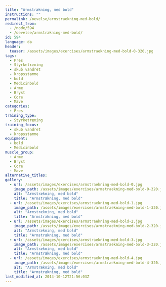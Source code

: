 ```yaml
---
title: "Armstrækning, med bold"
instructions: ""
permalink: /oevelse/armstraekning-med-bold/
redirect_from:
  - /node/594
  - /oevelse/armstrækning-med-bold/
id: 594
language: da
header:
  teaser: /assets/images/exercises/armstraekning-med-bold-0-320.jpg
tags:
  - Pres
  - Styrketræning
  - skub vandret
  - kropsstamme
  - bold
  - Medicinbold
  - Arme
  - Bryst
  - Core
  - Mave
categories:
  - Pres
training_type: 
  - Styrketræning
training_focus: 
  - skub vandret
  - kropsstamme
equipment:
  - bold
  - Medicinbold
muscle_group:
  - Arme
  - Bryst
  - Core
  - Mave
alternative_titles:
gallery:
  - url: /assets/images/exercises/armstraekning-med-bold-0.jpg
    image_path: /assets/images/exercises/armstraekning-med-bold-0-320.jpg
    alt: "Armstrækning, med bold"
    title: "Armstrækning, med bold"
  - url: /assets/images/exercises/armstraekning-med-bold-1.jpg
    image_path: /assets/images/exercises/armstraekning-med-bold-1-320.jpg
    alt: "Armstrækning, med bold"
    title: "Armstrækning, med bold"
  - url: /assets/images/exercises/armstraekning-med-bold-2.jpg
    image_path: /assets/images/exercises/armstraekning-med-bold-2-320.jpg
    alt: "Armstrækning, med bold"
    title: "Armstrækning, med bold"
  - url: /assets/images/exercises/armstraekning-med-bold-3.jpg
    image_path: /assets/images/exercises/armstraekning-med-bold-3-320.jpg
    alt: "Armstrækning, med bold"
    title: "Armstrækning, med bold"
  - url: /assets/images/exercises/armstraekning-med-bold-4.jpg
    image_path: /assets/images/exercises/armstraekning-med-bold-4-320.jpg
    alt: "Armstrækning, med bold"
    title: "Armstrækning, med bold"
last_modified_at: 2014-10-12T21:56:03Z
---
```

